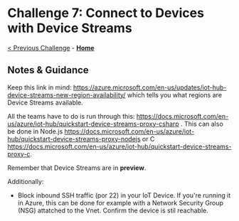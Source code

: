 # Challenge 7: Connect to Devices with Device Streams
[< Previous Challenge](./Challenge-06.md) - **[Home](README.md)** 
## Notes & Guidance

Keep this link in mind: <https://azure.microsoft.com/en-us/updates/iot-hub-device-streams-new-region-availability/> which tells you what regions are Device Streams available.

All the teams have to do is run through this: <https://docs.microsoft.com/en-us/azure/iot-hub/quickstart-device-streams-proxy-csharp> . This can also be done in Node.js <https://docs.microsoft.com/en-us/azure/iot-hub/quickstart-device-streams-proxy-nodejs> or C <https://docs.microsoft.com/en-us/azure/iot-hub/quickstart-device-streams-proxy-c>.

Remember that Device Streams are in **preview**.

Additionally:

- Block inbound SSH traffic (por 22) in your IoT Device. If you're running it in Azure, this can be done for example with a Network Security Group (NSG) attatched to the Vnet. Confirm the device is stil reachable.
